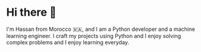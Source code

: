 # Hi there 👋

I'm Hassan from Morocco 🇲🇦️, and I am a Python developer and a machine learning engineer. I craft my projects using Python and I enjoy solving complex problems and I enjoy learning everyday.


